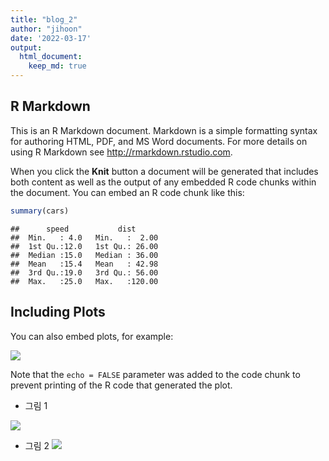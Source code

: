 ```yaml
---
title: "blog_2"
author: "jihoon"
date: '2022-03-17'
output: 
  html_document:
    keep_md: true
---
```




## R Markdown

This is an R Markdown document. Markdown is a simple formatting syntax for authoring HTML, PDF, and MS Word documents. For more details on using R Markdown see <http://rmarkdown.rstudio.com>.

When you click the **Knit** button a document will be generated that includes both content as well as the output of any embedded R code chunks within the document. You can embed an R code chunk like this:


```r
summary(cars)
```

```
##      speed           dist       
##  Min.   : 4.0   Min.   :  2.00  
##  1st Qu.:12.0   1st Qu.: 26.00  
##  Median :15.0   Median : 36.00  
##  Mean   :15.4   Mean   : 42.98  
##  3rd Qu.:19.0   3rd Qu.: 56.00  
##  Max.   :25.0   Max.   :120.00
```

## Including Plots

You can also embed plots, for example:

![](/images//figure-html/unnamed-chunk-1-1.png)<!-- -->

Note that the `echo = FALSE` parameter was added to the code chunk to prevent printing of the R code that generated the plot.

- 그림 1

![](/images//figure-html/unnamed-chunk-2-1.png)<!-- -->


- 그림 2
![](/images//figure-html/unnamed-chunk-3-1.png)<!-- -->

